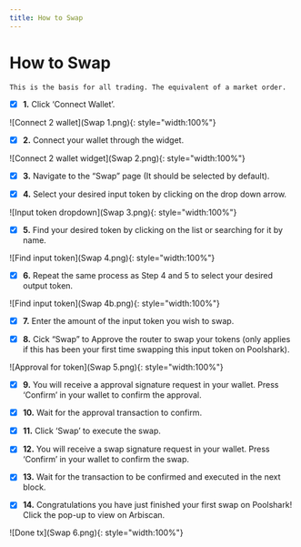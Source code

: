 ```yaml
---
title: How to Swap
---
```


# How to Swap

    This is the basis for all trading. The equivalent of a market order. 

- [x] **1.** Click ‘Connect Wallet’.

![Connect 2 wallet](Swap 1.png){: style="width:100%"}

- [x] **2.** Connect your wallet through the widget.

![Connect 2 wallet widget](Swap 2.png){: style="width:100%"}

- [x] **3.** Navigate to the “Swap” page (It should be selected by default).

- [x] **4.** Select your desired input token by clicking on the drop down arrow.

![Input token dropdown](Swap 3.png){: style="width:100%"}

- [x] **5.** Find your desired token by clicking on the list or searching for it by name.

![Find input token](Swap 4.png){: style="width:100%"}

- [x] **6.** Repeat the same process as Step 4 and 5 to select your desired output token.

![Find input token](Swap 4b.png){: style="width:100%"}

- [x] **7.** Enter the amount of the input token you wish to swap.

- [x] **8.** Cick “Swap” to Approve the router to swap your tokens (only applies if this has been your first time swapping this input token on Poolshark).

![Approval for token](Swap 5.png){: style="width:100%"}

- [x] **9.** You will receive a approval signature request in your wallet. Press ‘Confirm’ in your wallet to confirm the approval.

- [x] **10.** Wait for the approval transaction to confirm.

- [x] **11.** Click ‘Swap’ to execute the swap.

- [x] **12.** You will receive a swap signature request in your wallet. Press ‘Confirm’ in your wallet to confirm the swap.

- [x] **13.** Wait for the transaction to be confirmed and executed in the next block.

- [x] **14.** Congratulations you have just finished your first swap on Poolshark! Click the pop-up to view on Arbiscan.

![Done tx](Swap 6.png){: style="width:100%"}

<br><br><br>
